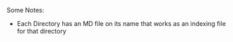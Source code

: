 Some Notes:

- Each Directory has an MD file on its name that works as an indexing file for that directory